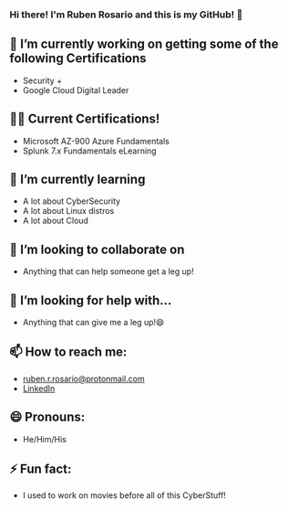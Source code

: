 ### Hi there! I'm Ruben Rosario and this is my GitHub! 👋

## 🔭 I’m currently working on getting some of the following Certifications
  - Security +
  - Google Cloud Digital Leader

## 👨‍💻 Current Certifications!
  - Microsoft AZ-900 Azure Fundamentals
  - Splunk 7.x Fundamentals eLearning

## 🌱 I’m currently learning
  - A lot about CyberSecurity
  - A lot about Linux distros
  - A lot about Cloud
  
## 👯 I’m looking to collaborate on
 - Anything that can help someone get a leg up!
 
## 🤔 I’m looking for help with...
 - Anything that can give me a leg up!😄

## 📫 How to reach me:
 - [ruben.r.rosario@protonmail.com](mailto:ruben.r.rosario@protonmail.com)
 - [LinkedIn](https://www.linkedin.com/in/rubenrrosario/)
 
## 😄 Pronouns:
 - He/Him/His
  
## ⚡ Fun fact:
 - I used to work on movies before all of this CyberStuff! 
